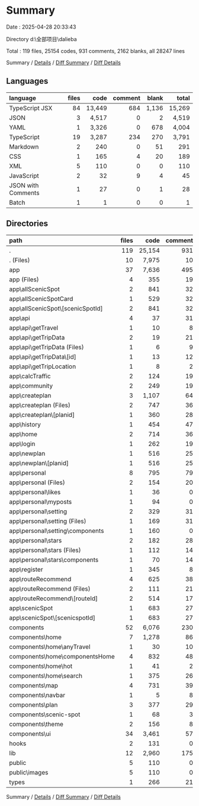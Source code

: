 # Summary

Date : 2025-04-28 20:33:43

Directory d:\\全部项目\\dalieba

Total : 119 files,  25154 codes, 931 comments, 2162 blanks, all 28247 lines

Summary / [Details](details.md) / [Diff Summary](diff.md) / [Diff Details](diff-details.md)

## Languages
| language | files | code | comment | blank | total |
| :--- | ---: | ---: | ---: | ---: | ---: |
| TypeScript JSX | 84 | 13,449 | 684 | 1,136 | 15,269 |
| JSON | 3 | 4,517 | 0 | 2 | 4,519 |
| YAML | 1 | 3,326 | 0 | 678 | 4,004 |
| TypeScript | 19 | 3,287 | 234 | 270 | 3,791 |
| Markdown | 2 | 240 | 0 | 51 | 291 |
| CSS | 1 | 165 | 4 | 20 | 189 |
| XML | 5 | 110 | 0 | 0 | 110 |
| JavaScript | 2 | 32 | 9 | 4 | 45 |
| JSON with Comments | 1 | 27 | 0 | 1 | 28 |
| Batch | 1 | 1 | 0 | 0 | 1 |

## Directories
| path | files | code | comment | blank | total |
| :--- | ---: | ---: | ---: | ---: | ---: |
| . | 119 | 25,154 | 931 | 2,162 | 28,247 |
| . (Files) | 10 | 7,975 | 10 | 708 | 8,693 |
| app | 37 | 7,636 | 495 | 578 | 8,709 |
| app (Files) | 4 | 355 | 19 | 41 | 415 |
| app\\allScenicSpot | 2 | 841 | 32 | 48 | 921 |
| app\\allScenicSpotCard | 1 | 529 | 32 | 44 | 605 |
| app\\allScenicSpot\\[scenicSpotId] | 2 | 841 | 32 | 48 | 921 |
| app\\api | 4 | 37 | 31 | 15 | 83 |
| app\\api\\getTravel | 1 | 10 | 8 | 3 | 21 |
| app\\api\\getTripData | 2 | 19 | 21 | 8 | 48 |
| app\\api\\getTripData (Files) | 1 | 6 | 9 | 3 | 18 |
| app\\api\\getTripData\\[id] | 1 | 13 | 12 | 5 | 30 |
| app\\api\\getTripLocation | 1 | 8 | 2 | 4 | 14 |
| app\\calcTraffic | 2 | 124 | 19 | 9 | 152 |
| app\\community | 2 | 249 | 19 | 22 | 290 |
| app\\createplan | 3 | 1,107 | 64 | 97 | 1,268 |
| app\\createplan (Files) | 2 | 747 | 36 | 50 | 833 |
| app\\createplan\\[planid] | 1 | 360 | 28 | 47 | 435 |
| app\\history | 1 | 454 | 47 | 33 | 534 |
| app\\home | 2 | 714 | 36 | 35 | 785 |
| app\\login | 1 | 262 | 19 | 24 | 305 |
| app\\newplan | 1 | 516 | 25 | 24 | 565 |
| app\\newplan\\[planid] | 1 | 516 | 25 | 24 | 565 |
| app\\personal | 8 | 795 | 79 | 65 | 939 |
| app\\personal (Files) | 2 | 154 | 20 | 19 | 193 |
| app\\personal\\likes | 1 | 36 | 0 | 2 | 38 |
| app\\personal\\myposts | 1 | 94 | 0 | 3 | 97 |
| app\\personal\\setting | 2 | 329 | 31 | 22 | 382 |
| app\\personal\\setting (Files) | 1 | 169 | 31 | 9 | 209 |
| app\\personal\\setting\\components | 1 | 160 | 0 | 13 | 173 |
| app\\personal\\stars | 2 | 182 | 28 | 19 | 229 |
| app\\personal\\stars (Files) | 1 | 112 | 14 | 11 | 137 |
| app\\personal\\stars\\components | 1 | 70 | 14 | 8 | 92 |
| app\\register | 1 | 345 | 8 | 30 | 383 |
| app\\routeRecommend | 4 | 625 | 38 | 41 | 704 |
| app\\routeRecommend (Files) | 2 | 111 | 21 | 12 | 144 |
| app\\routeRecommend\\[routeId] | 2 | 514 | 17 | 29 | 560 |
| app\\scenicSpot | 1 | 683 | 27 | 50 | 760 |
| app\\scenicSpot\\[scenicspotId] | 1 | 683 | 27 | 50 | 760 |
| components | 52 | 6,076 | 230 | 608 | 6,914 |
| components\\home | 7 | 1,278 | 86 | 106 | 1,470 |
| components\\home\\anyTravel | 1 | 30 | 10 | 4 | 44 |
| components\\home\\componentsHome | 4 | 832 | 48 | 69 | 949 |
| components\\home\\hot | 1 | 41 | 2 | 2 | 45 |
| components\\home\\search | 1 | 375 | 26 | 31 | 432 |
| components\\map | 4 | 731 | 39 | 96 | 866 |
| components\\navbar | 1 | 5 | 8 | 1 | 14 |
| components\\plan | 3 | 377 | 29 | 26 | 432 |
| components\\scenic-spot | 1 | 68 | 3 | 6 | 77 |
| components\\theme | 2 | 156 | 8 | 13 | 177 |
| components\\ui | 34 | 3,461 | 57 | 360 | 3,878 |
| hooks | 2 | 131 | 0 | 19 | 150 |
| lib | 12 | 2,960 | 175 | 231 | 3,366 |
| public | 5 | 110 | 0 | 0 | 110 |
| public\\images | 5 | 110 | 0 | 0 | 110 |
| types | 1 | 266 | 21 | 18 | 305 |

Summary / [Details](details.md) / [Diff Summary](diff.md) / [Diff Details](diff-details.md)